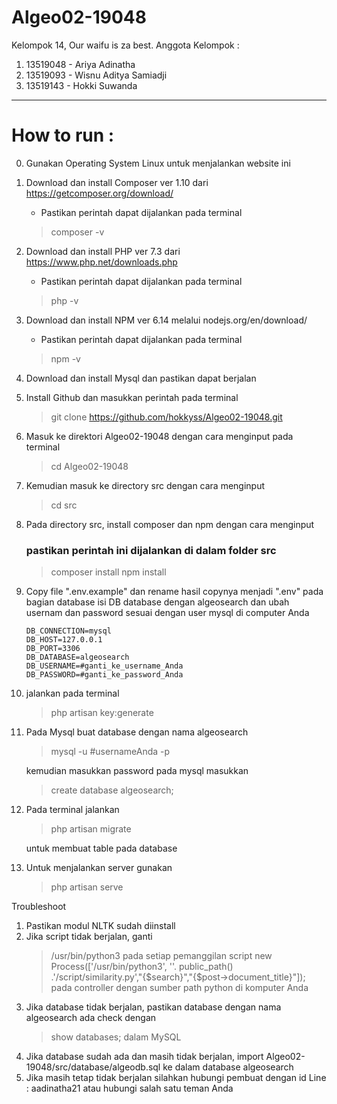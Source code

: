 # Algeo02-19048

Kelompok 14, Our waifu is za best.
Anggota Kelompok :
1. 13519048 - Ariya Adinatha
2. 13519093 - Wisnu Aditya Samiadji
3. 13519143 - Hokki Suwanda


---------------------------------------------------------------------------------------------
# How to run :
0. Gunakan Operating System Linux untuk menjalankan website ini
1. Download dan install Composer ver 1.10 dari https://getcomposer.org/download/
    - Pastikan perintah dapat dijalankan pada terminal
    > composer -v 
    
2. Download dan install PHP ver 7.3 dari https://www.php.net/downloads.php
    - Pastikan perintah dapat dijalankan pada terminal
    > php -v
    
3. Download dan install NPM ver 6.14 melalui nodejs.org/en/download/
    - Pastikan perintah dapat dijalankan pada terminal
    > npm -v
    
4. Download dan install Mysql dan pastikan dapat berjalan
5. Install Github dan masukkan perintah pada terminal
    >git clone https://github.com/hokkyss/Algeo02-19048.git
    
6. Masuk ke direktori Algeo02-19048 dengan cara menginput pada terminal
    > cd Algeo02-19048
    
7. Kemudian masuk ke directory src dengan cara menginput 
    > cd src
    
8. Pada directory src, install composer dan npm dengan cara menginput
    ### pastikan perintah ini dijalankan di dalam folder src
    > composer install 
    > npm install
    
9. Copy file ".env.example" dan rename hasil copynya menjadi ".env"
    pada bagian database isi DB database dengan algeosearch dan ubah usernam dan password sesuai dengan user mysql di computer Anda
    ```
    DB_CONNECTION=mysql
    DB_HOST=127.0.0.1
    DB_PORT=3306
    DB_DATABASE=algeosearch
    DB_USERNAME=#ganti_ke_username_Anda
    DB_PASSWORD=#ganti_ke_password_Anda
    ```
10. jalankan pada terminal
    > php artisan key:generate
    
11. Pada Mysql buat database dengan nama algeosearch
    > mysql -u #usernameAnda -p
    
    kemudian masukkan password
    pada mysql masukkan 
    
    > create database algeosearch;
    
12. Pada terminal jalankan 

    > php artisan migrate
    
    untuk membuat table pada database
13. Untuk menjalankan server gunakan 
    > php artisan serve

Troubleshoot
1. Pastikan modul NLTK sudah diinstall
2. Jika script tidak berjalan, ganti 
    > /usr/bin/python3
    pada setiap pemanggilan script 
    > new Process(['/usr/bin/python3', ''. public_path() .'/script/similarity.py',"{$search}","{$post->document_title}"]);
    pada controller dengan sumber path python di komputer Anda
3. Jika database tidak berjalan, pastikan database dengan nama algeosearch ada
    check dengan
    > show databases;
    dalam MySQL
4. Jika database sudah ada dan masih tidak berjalan, import Algeo02-19048/src/database/algeodb.sql ke dalam database algeosearch
5. Jika masih tetap tidak berjalan silahkan hubungi pembuat dengan id Line : aadinatha21 atau hubungi salah satu teman Anda
